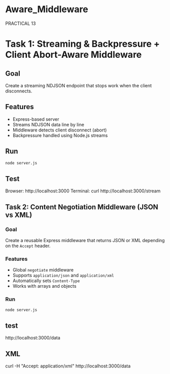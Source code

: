 # Aware_Middleware
PRACTICAL 13

# Task 1: Streaming & Backpressure + Client Abort-Aware Middleware

##  Goal
Create a streaming NDJSON endpoint that stops work when the client disconnects.

## Features
- Express-based server
- Streams NDJSON data line by line
- Middleware detects client disconnect (abort)
- Backpressure handled using Node.js streams

## Run
```bash
node server.js
```
## Test
Browser: http://localhost:3000
Terminal: curl http://localhost:3000/stream


## Task 2: Content Negotiation Middleware (JSON vs XML)

###  Goal
Create a reusable Express middleware that returns JSON or XML depending on the `Accept` header.

### Features
- Global `negotiate` middleware
- Supports `application/json` and `application/xml`
- Automatically sets `Content-Type`
- Works with arrays and objects

###  Run
```bash
node server.js
```
## test 
http://localhost:3000/data

## XML 
curl -H "Accept: application/xml" http://localhost:3000/data
